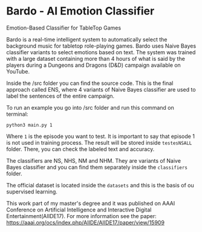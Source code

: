 # Bardo - AI Emotion Classifier
Emotion-Based Classifier for TableTop Games

Bardo is a real-time intelligent system to automatically select the background music for tabletop role-playing games. Bardo uses Naive Bayes classifier variants to select emotions based on text. The system was trained with a large dataset containing more than 4 hours of what is said by the players during a Dungeons and Dragons (D&D) campaign available on YouTube.

Inside the /src folder you can find the source code. This is the final approach called ENS, where 4 variants of Naive Bayes classifier are used to label the sentences of the entire campaign.

To run an example you go into /src folder and run this command on terminal:

`python3 main.py 1`

Where `1` is the episode you want to test. It is important to say that episode 1 is not used in training process. The result will be stored inside `testesNSALL` folder. There, you can check the labeled text and accuracy.

The classifiers are NS, NHS, NM and NHM. They are variants of Naive Bayes classifier and you can find them separately inside the `classifiers` folder.

The official dataset is located inside the `datasets` and this is the basis of ou supervised learning.

This work part of my master's degree and it was published on AAAI Conference on Artificial Intelligence and Interactive Digital Entertainment(AIIDE17). For more information see the paper: https://aaai.org/ocs/index.php/AIIDE/AIIDE17/paper/view/15909
